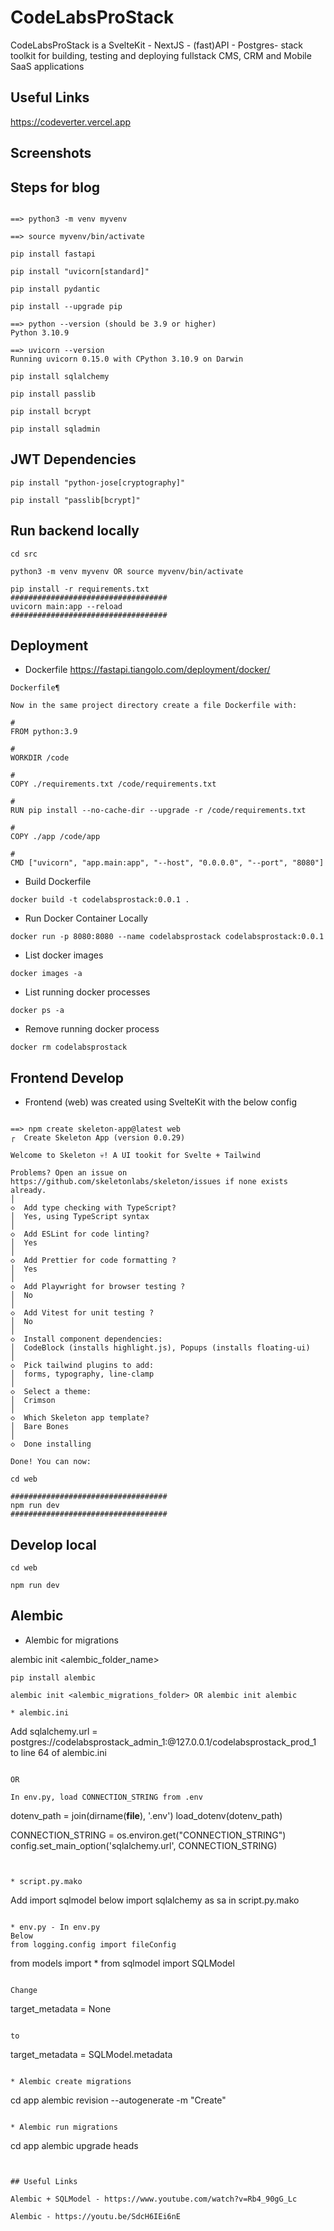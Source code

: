 # CodeLabsProStack

CodeLabsProStack is a SvelteKit - NextJS - (fast)API - Postgres- stack toolkit for building, testing and deploying fullstack CMS, CRM and Mobile SaaS applications

## Useful Links

https://codeverter.vercel.app

## Screenshots

## Steps for blog

```

==> python3 -m venv myvenv

==> source myvenv/bin/activate

pip install fastapi

pip install "uvicorn[standard]"

pip install pydantic

pip install --upgrade pip

==> python --version (should be 3.9 or higher)
Python 3.10.9

==> uvicorn --version
Running uvicorn 0.15.0 with CPython 3.10.9 on Darwin

pip install sqlalchemy

pip install passlib

pip install bcrypt

pip install sqladmin

```
## JWT Dependencies

```
pip install "python-jose[cryptography]"

pip install "passlib[bcrypt]"

```

## Run backend locally

```
cd src

python3 -m venv myvenv OR source myvenv/bin/activate

pip install -r requirements.txt
###################################
uvicorn main:app --reload
###################################
```


## Deployment

* Dockerfile https://fastapi.tiangolo.com/deployment/docker/

```
Dockerfile¶

Now in the same project directory create a file Dockerfile with:

#
FROM python:3.9

#
WORKDIR /code

#
COPY ./requirements.txt /code/requirements.txt

#
RUN pip install --no-cache-dir --upgrade -r /code/requirements.txt

#
COPY ./app /code/app

#
CMD ["uvicorn", "app.main:app", "--host", "0.0.0.0", "--port", "8080"]

```

* Build Dockerfile

```
docker build -t codelabsprostack:0.0.1 .
```

* Run Docker Container Locally

```
docker run -p 8080:8080 --name codelabsprostack codelabsprostack:0.0.1
```

* List docker images

```
docker images -a
```


* List running docker processes

```
docker ps -a
```

* Remove running docker process

```
docker rm codelabsprostack
```

## Frontend Develop
* Frontend (web) was created using SvelteKit with the below config

```

==> npm create skeleton-app@latest web
┌  Create Skeleton App (version 0.0.29)

Welcome to Skeleton 💀! A UI tookit for Svelte + Tailwind

Problems? Open an issue on https://github.com/skeletonlabs/skeleton/issues if none exists already.
│
◇  Add type checking with TypeScript?
│  Yes, using TypeScript syntax
│
◇  Add ESLint for code linting?
│  Yes
│
◇  Add Prettier for code formatting ?
│  Yes
│
◇  Add Playwright for browser testing ?
│  No
│
◇  Add Vitest for unit testing ?
│  No
│
◇  Install component dependencies:
│  CodeBlock (installs highlight.js), Popups (installs floating-ui)
│
◇  Pick tailwind plugins to add:
│  forms, typography, line-clamp
│
◇  Select a theme:
│  Crimson
│
◇  Which Skeleton app template?
│  Bare Bones
│
◇  Done installing

Done! You can now:

cd web

###################################
npm run dev
###################################
```



## Develop local

```
cd web

npm run dev

```

## Alembic

* Alembic for migrations

alembic init <alembic_folder_name>

```
pip install alembic

alembic init <alembic_migrations_folder> OR alembic init alembic

* alembic.ini
```
Add sqlalchemy.url = postgres://codelabsprostack_admin_1:@127.0.0.1/codelabsprostack_prod_1 to line 64 of alembic.ini
```

OR

In env.py, load CONNECTION_STRING from .env
```
dotenv_path = join(dirname(__file__), '.env')
load_dotenv(dotenv_path)

CONNECTION_STRING = os.environ.get("CONNECTION_STRING")
config.set_main_option('sqlalchemy.url', CONNECTION_STRING)
```


* script.py.mako
```
Add
import sqlmodel
below
import sqlalchemy as sa in script.py.mako
```

* env.py - In env.py
Below
from logging.config import fileConfig
```
from models import *
from sqlmodel import SQLModel
```

Change
```
target_metadata = None
```

to

```
target_metadata = SQLModel.metadata
```

* Alembic create migrations

```
cd app
alembic revision --autogenerate -m "Create"
```

* Alembic run migrations
```
cd app
alembic upgrade heads
```


## Useful Links

Alembic + SQLModel - https://www.youtube.com/watch?v=Rb4_90gG_Lc

Alembic - https://youtu.be/SdcH6IEi6nE

